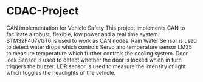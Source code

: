 # CDAC-Project
CAN implementation for Vehicle Safety
This project implements CAN to facilitate a robust, flexible, low power and a real time system. STM32F407VGT6 is used to work as CAN nodes. Rain Water Sensor is used to detect water drops which controls Servo and temperature sensor LM35 to measure temperature which further controls the cooling system. Door lock Sensor is used to detect whether the door is locked which in turn triggers the buzzer. LDR sensor is used to measure the intensity of light which toggles the headlights of the vehicle.
